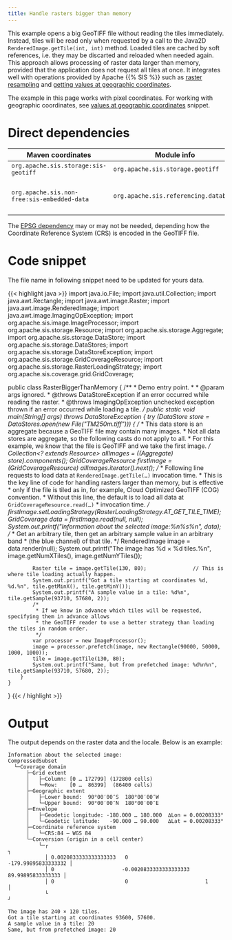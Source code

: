 ```yaml
---
title: Handle rasters bigger than memory
---
```


This example opens a big GeoTIFF file without reading the tiles immediately.
Instead, tiles will be read only when requested by a call to the Java2D `RenderedImage.getTile(int, int)` method.
Loaded tiles are cached by soft references, i.e. they may be discarted and reloaded when needed again.
This approach allows processing of raster data larger than memory,
provided that the application does not request all tiles at once.
It integrates well with operations provided by Apache {{% SIS %}} such as
[raster resampling](resample_and_save_raster.html) and
[getting values at geographic coordinates](raster_values_at_geographic_coordinates.html).

The example in this page works with pixel coordinates.
For working with geographic coordinates, see
[values at geographic coordinates](raster_values_at_geographic_coordinates.html) snippet.


# Direct dependencies

Maven coordinates                           | Module info                           | Remarks
------------------------------------------- | ------------------------------------- | -----------------------------
`org.apache.sis.storage:sis-geotiff`        | `org.apache.sis.storage.geotiff`      |
`org.apache.sis.non-free:sis-embedded-data` | `org.apache.sis.referencing.database` | Optional. Non-Apache license.

The [EPSG dependency](../epsg.html) may or may not be needed,
depending how the Coordinate Reference System (CRS) is encoded in the GeoTIFF file.


# Code snippet

The file name in following snippet need to be updated for yours data.

{{< highlight java >}}
import java.io.File;
import java.util.Collection;
import java.awt.Rectangle;
import java.awt.image.Raster;
import java.awt.image.RenderedImage;
import java.awt.image.ImagingOpException;
import org.apache.sis.image.ImageProcessor;
import org.apache.sis.storage.Resource;
import org.apache.sis.storage.Aggregate;
import org.apache.sis.storage.DataStore;
import org.apache.sis.storage.DataStores;
import org.apache.sis.storage.DataStoreException;
import org.apache.sis.storage.GridCoverageResource;
import org.apache.sis.storage.RasterLoadingStrategy;
import org.apache.sis.coverage.grid.GridCoverage;

public class RasterBiggerThanMemory {
    /**
     * Demo entry point.
     *
     * @param  args  ignored.
     * @throws DataStoreException if an error occurred while reading the raster.
     * @throws ImagingOpException unchecked exception thrown if an error occurred while loading a tile.
     */
    public static void main(String[] args) throws DataStoreException {
        try (DataStore store = DataStores.open(new File("TM250m.tiff"))) {
            /*
             * This data store is an aggregate because a GeoTIFF file may contain many images.
             * Not all data stores are aggregate, so the following casts do not apply to all.
             * For this example, we know that the file is GeoTIFF and we take the first image.
             */
            Collection<? extends Resource> allImages = ((Aggregate) store).components();
            GridCoverageResource firstImage = (GridCoverageResource) allImages.iterator().next();
            /*
             * Following line requests to load data at `RenderedImage.getTile(…)` invocation time.
             * This is the key line of code for handling rasters larger than memory, but is effective
             * only if the file is tiled as in, for example, Cloud Optimized GeoTIFF (COG) convention.
             * Without this line, the default is to load all data at `GridCoverageResource.read(…)`
             * invocation time.
             */
            firstImage.setLoadingStrategy(RasterLoadingStrategy.AT_GET_TILE_TIME);
            GridCoverage data = firstImage.read(null, null);
            System.out.printf("Information about the selected image:%n%s%n", data);
            /*
             * Get an arbitrary tile, then get an arbitrary sample value in an arbitrary band
             * (the blue channel) of that tile.
             */
            RenderedImage image = data.render(null);
            System.out.printf("The image has %d × %d tiles.%n", image.getNumXTiles(), image.getNumYTiles());

            Raster tile = image.getTile(130, 80);               // This is where tile loading actually happen.
            System.out.printf("Got a tile starting at coordinates %d, %d.%n", tile.getMinX(), tile.getMinY());
            System.out.printf("A sample value in a tile: %d%n", tile.getSample(93710, 57680, 2));
            /*
             * If we know in advance which tiles will be requested, specifying them in advance allows
             * the GeoTIFF reader to use a better strategy than loading the tiles in random order.
             */
            var processor = new ImageProcessor();
            image = processor.prefetch(image, new Rectangle(90000, 50000, 1000, 1000));
            tile = image.getTile(130, 80);
            System.out.printf("Same, but from prefetched image: %d%n%n", tile.getSample(93710, 57680, 2));
        }
    }
}
{{< / highlight >}}


# Output

The output depends on the raster data and the locale.
Below is an example:

```
Information about the selected image:
CompressedSubset
  └─Coverage domain
      ├─Grid extent
      │   ├─Column: [0 … 172799] (172800 cells)
      │   └─Row:    [0 …  86399]  (86400 cells)
      ├─Geographic extent
      │   ├─Lower bound:  90°00′00″S  180°00′00″W
      │   └─Upper bound:  90°00′00″N  180°00′00″E
      ├─Envelope
      │   ├─Geodetic longitude: -180.000 … 180.000  ∆Lon = 0.00208333°
      │   └─Geodetic latitude:   -90.000 … 90.000   ∆Lat = 0.00208333°
      ├─Coordinate reference system
      │   └─CRS:84 — WGS 84
      └─Conversion (origin in a cell center)
          └─┌                                                                    ┐
            │ 0.0020833333333333333   0                      -179.99895833333332 │
            │ 0                      -0.0020833333333333333    89.99895833333333 │
            │ 0                       0                         1                │
            └                                                                    ┘

The image has 240 × 120 tiles.
Got a tile starting at coordinates 93600, 57600.
A sample value in a tile: 20
Same, but from prefetched image: 20
```
